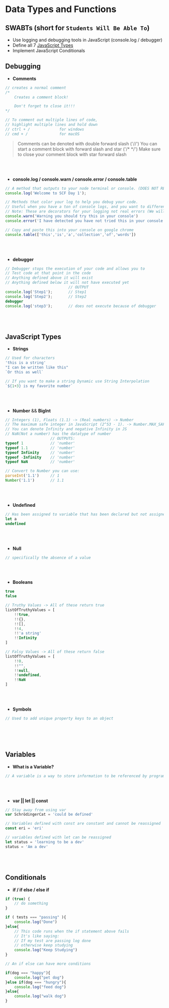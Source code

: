 # Data Types and Functions

## SWABTs (short for `Students Will Be Able To`)

* Use logging and debugging tools in JavaScript (console.log / debugger)
* Define all 7 [JavaScript Types](https://developer.mozilla.org/en-US/docs/Web/JavaScript/Data_structures#javascript_types)
* Implement JavaScript Conditionals

## Debugging
- **Comments**
```js
// creates a normal comment
/*
    Creates a comment block!

    Don't forget to close it!!!
*/

// To comment out multiple lines of code,
// highlight multiple lines and hold down
// ctrl + /             for windows
// cmd + /              for macOS
```
> Comments can be denoted with double forward slash ('//') 
> You can start a comment block with forward slash and star ('/* */')
> Make sure to close your comment block with star forward slash


<br/><br/>


- **console.log / console.warn / console.error / console.table**
```js
// A method that outputs to your node terminal or console. (DOES NOT RETURN A VALUE)
console.log('Welcome to SCF Day 1');

// Methods that color your log to help you debug your code. 
// Useful when you have a ton of console logs, and you want to differentiate
// Note: These are decorators for your logging not real errors (We will learn how to throw errors later)
console.warn('Warning you should try this in your console')
console.error('I have detected you have not tried this in your console')

// Copy and paste this into your console on google chrome
console.table(['this','is','a','collection','of','words'])
```


<br/><br/>


- **debugger**
```js
// Debugger stops the execution of your code and allows you to
// Test code at that point in the code
// Anything defined above it will exist 
// Anything defined below it will not have executed yet
                            // OUTPUT
console.log('Step1');       // Step1
console.log('Step2');       // Step2
debugger                    
console.log('step3');       // does not execute because of debugger
```


<br/><br/>

## JavaScript Types
- **Strings**

```js
// Used for characters
'this is a string'
"I can be written like this"
`Or this as well`

// If you want to make a string Dynamic use String Interpolation
`${1+3} is my favorite number`

```

<br/><br/>


- **Number** && **BigInt**
```js
// Integers (1), Floats (1.1) -> (Real numbers) -> Number
// The maximum safe integer in JavaScript (2^53 - 1). -> Number.MAX_SAFE_INTEGER
// You can denote Infinity and negative Infinity in JS
// NaN(Not a number) has the datatype of number
                    // OUTPUTS:
typeof 1            // 'number'
typeof 1.1          // 'number'
typeof Infinity     // 'number'
typeof -Infinity    // 'number'
typeof NaN          // 'number'

// Convert to Number you can use:
parseInt('1.1')     // 1    
Number('1.1')       // 1.1  

```
<br/><br/>

- **Undefined**
```js
// Has been assigned to variable that has been declared but not assigned a value
let a
undefined

```


<br/><br/>

- **Null**
```js
// specifically the absence of a value
```

<br/><br/>

- **Booleans**
```js
true
false

// Truthy Values -> All of these return true
listOfTruthyValues = [
    !!true,
    !!{},
    !![],
    !!4,
    !!'a string'
    !!Infinity
]

// Falsy Values -> All of these return false
listOfTruthyValues = [
    !!0,
    !!"",
    !!null,
    !!undefined,
    !!NaN
]

```

<br/><br/>

- **Symbols**
```js
// Used to add unique property keys to an object
```

<br/><br/><br/>

## Variables

- **What is a Variable?**
```js
// A variable is a way to store information to be referenced by programs
```


<br/><br/>

- **var || let || const**
```js
// Stay away from using var
var SchrödingerCat = 'could be defined'

// Variables defined with const are constant and cannot be reassigned
const eri = 'eri'

// variables defined with let can be reassigned
let status = 'learning to be a dev'
status = 'Am a dev'

```

<br/><br/>

## Conditionals

- **if / if else / else if**
```js
if (true) {
    // do something
}

if ( tests === "passing" ){
    console.log("Done")
}else{
    // This code runs when the if statement above fails
    // It's like saying:
    // If my test are passing log done
    // otherwise keep studying
    console.log("Keep Studying")
}

// An if else can have more conditions

if(dog === "happy"){
    console.log("pet dog")
}else if(dog === "hungry"){
    console.log("feed dog")
}else{
    console.log("walk dog")
}

```

<br/><br/><br/>



